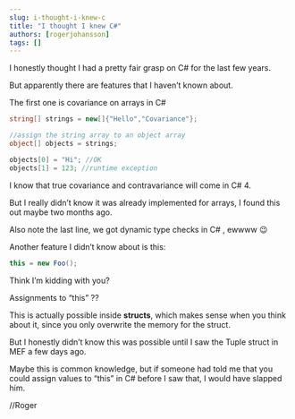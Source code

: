 ```yaml
---
slug: i-thought-i-knew-c
title: "I thought I knew C#"
authors: [rogerjohansson]
tags: []
---
```

I honestly thought I had a pretty fair grasp on C# for the last few years.

<!-- truncate -->

But apparently there are features that I haven’t known about.

The first one is covariance on arrays in C#

```csharp
string[] strings = new[]{"Hello","Covariance"};

//assign the string array to an object array
object[] objects = strings;

objects[0] = "Hi"; //OK
objects[1] = 123; //runtime exception
```

I know that true covariance and contravariance will come in C# 4.

But I really didn’t know it was already implemented for arrays, I found this out maybe two months ago.

Also note the last line, we got dynamic type checks in C# , ewwww 😉

Another feature I didn’t know about is this:

```csharp
this = new Foo();
```

Think I’m kidding with you?

Assignments to “this” ??

This is actually possible inside **structs**, which makes sense when you think about it, since you only overwrite the memory for the struct.

But I honestly didn’t know this was possible until I saw the Tuple struct in MEF a few days ago.

Maybe this is common knowledge, but if someone had told me that you could assign values to “this” in C# before I saw that, I would have slapped him.

//Roger
